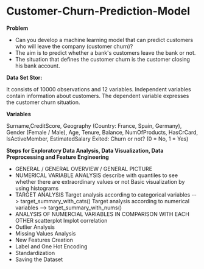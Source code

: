 # Customer-Churn-Prediction-Model

__Problem__

- Can you develop a machine learning model that can predict customers who will leave the company (customer churn)?
- The aim is to predict whether a bank's customers leave the bank or not.
- The situation that defines the customer churn is the customer closing his bank account.

__Data Set Stor:__

It consists of 10000 observations and 12 variables.
Independent variables contain information about customers.
The dependent variable expresses the customer churn situation.

__Variables__

Surname,CreditScore, Geography (Country: France, Spain, Germany), Gender (Female / Male), Age, Tenure, Balance, NumOfProducts, HasCrCard, IsActiveMember, EstimatedSalary
Exited: Churn or not? (0 = No, 1 = Yes)

__Steps for Exploratory Data Analysis, Data Visualization, Data Preprocessing and Feature Engineering__

- GENERAL / GENERAL OVERVIEW / GENERAL PICTURE
- NUMERICAL VARIABLE ANALYSIS
    describe with quantiles to see whether there are extraordinary values or not
    Basic visualization by using histograms
- TARGET ANALYSIS
    Target analysis according to categorical variables --> target_summary_with_cats()
    Target analysis according to numerical variables --> target_summary_with_nums()
- ANALYSIS OF NUMERCIAL VARIABLES IN COMPARISON WITH EACH OTHER
    scatterplot
    lmplot
    correlation
- Outlier Analysis
- Missing Values Analysis
- New Features Creation
- Label and One Hot Encoding
- Standardization
- Saving the Dataset
    
    
